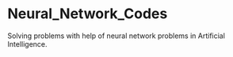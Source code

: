 # Neural_Network_Codes
Solving problems with help of neural network problems in Artificial Intelligence.

